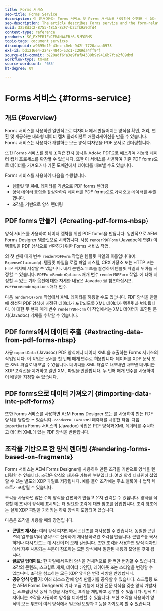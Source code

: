 ```yaml
---
title: Forms 서비스
seo-title: Forms Service
description: 이 문서에서는 Forms 서비스 및 Forms 서비스를 사용하여 수행할 수 있는 양식 관련 작업에 대해 설명합니다.
seo-description: The article describes Forms service and the form-related tasks you can perform using Forms service.
uuid: 3258d3c2-8755-4815-8c97-b2cfb9a9dfd4
content-type: reference
products: SG_EXPERIENCEMANAGER/6.5/FORMS
topic-tags: document_services
discoiquuid: a9695d10-43ec-40eb-942f-7720abaa0973
exl-id: bd1216e4-2248-484b-a3c1-c209da4ff94f
source-git-commit: b220adf6fa3e9faf94389b9a9416b7fca2f89d9d
workflow-type: tm+mt
source-wordcount: '685'
ht-degree: 0%

---
```


# Forms 서비스 {#forms-service}

## 개요 {#overview}

Forms 서비스를 사용하면 일반적으로 디자이너에서 만들어지는 양식을 확인, 처리, 변환 및 제공하는 대화형 데이터 캡처 클라이언트 애플리케이션을 만들 수 있습니다. Forms 서비스는 사용자가 개발하는 모든 양식 디자인을 PDF 문서로 렌더링합니다.

또한 Forms 서비스를 통해 조직은 전자 양식을 Adobe PDF으로 배포하여 지능형 데이터 캡처 프로세스를 확장할 수 있습니다. 또한 이 서비스를 사용하여 기존 PDF forms으로 데이터를 가져오거나 기존 도메인에서 데이터를 내보낼 수도 있습니다.

Forms 서비스를 사용하여 다음을 수행합니다.

* 템플릿 및 XML 데이터를 기반으로 PDF forms 렌더링
* 양식 데이터 통합을 활성화하여 데이터를 PDF forms으로 가져오고 데이터를 추출합니다.
* 조각을 기반으로 양식 렌더링

## PDF forms 만들기  {#creating-pdf-forms-nbsp}

양식 서비스를 사용하여 데이터 캡처를 위한 PDF forms을 만듭니다. 일반적으로 AEM Forms Designer 템플릿으로 시작합니다. 사용 `renderPDFForm` (Javadoc에 연결) 이 템플릿을 PDF 양식으로 변환하기 위한 Forms 서비스 작업.

의 첫 번째 매개 변수 `renderPDFForm` 작업은 템플릿 파일의 이름입니다(예: `ExpenseClaim.xdp`). 템플릿 파일을 로컬 파일 시스템, CRX 저장소 또는 HTTP 또는 FTP 위치에 저장할 수 있습니다. 에서 콘텐츠 루트를 설정하여 템플릿 파일의 위치를 지정할 수 있습니다. `PDFFormRenderOptions` 매개 변수 `renderPDFForm` 작업. 에 대해 지정할 수 있는 기타 옵션에 대한 자세한 내용은 Javadoc 을 참조하십시오. `PDFFormRenderOptions` 매개 변수.

다음 `renderPDFForm` 작업에서 XML 데이터를 허용할 수도 있습니다. PDF 양식을 만들 때 생성된 PDF 양식에 지정된 데이터가 포함되도록 XML 데이터가 템플릿과 병합됩니다. 에 대한 두 번째 매개 변수 `renderPDFForm` 이 작업에서는 XML 데이터가 포함된 문서(Javadoc) 개체를 수락할 수 있습니다.

## PDF forms에서 데이터 추출  {#extracting-data-from-pdf-forms-nbsp}

사용 `exportData` (Javadoc) PDF 양식에서 데이터 XML을 추출하는 Forms 서비스의 작업입니다. 이 작업은 문서를 첫 번째 매개 변수로 허용합니다. 데이터를 XDP 문서 또는 XML 파일로 내보낼 수 있습니다. 데이터를 XML 파일로 내보내면 내보낸 데이터는 XDP 포락선을 제거하고 일반 XML 파일을 반환합니다. 두 번째 매개 변수를 사용하여 이 배열을 지정할 수 있습니다.

## PDF forms으로 데이터 가져오기 {#importing-data-into-pdf-forms}

또한 Forms 서비스를 사용하면 AEM Forms Designer 또는 를 사용하여 만든 PDF 양식을 병합할 수 있습니다. `renderPDFForm` xml 데이터를 사용한 작업. 다음 `importData` Forms 서비스의 (Javadoc) 작업은 PDF 양식과 XML 데이터를 수락하고 데이터 XML이 있는 PDF 양식을 반환합니다.

## 조각을 기반으로 한 양식 렌더링 {#rendering-forms-based-on-fragments}

Forms 서비스는 AEM Forms Designer를 사용하여 만든 조각을 기반으로 양식을 렌더링할 수 있습니다. 조각은 양식의 재사용 가능한 부분입니다. 여러 양식 디자인에 삽입할 수 있는 별도의 XDP 파일로 저장됩니다. 예를 들어 조각에는 주소 블록이나 법적 텍스트가 포함될 수 있습니다.

조각을 사용하면 많은 수의 양식을 간편하게 만들고 유지 관리할 수 있습니다. 양식을 작성할 때 조각이 양식에 표시되는 데 필요한 조각에 대한 참조를 삽입합니다. 조각 참조에는 실제 XDP 파일을 가리키는 하위 양식이 포함되어 있습니다.

다음은 조각을 사용할 때의 장점입니다.

* **콘텐츠 재사용**: 여러 양식 디자인에서 콘텐츠를 재사용할 수 있습니다. 동일한 콘텐츠의 일부를 여러 양식으로 신속하게 재사용하려면 조각을 만듭니다. 콘텐츠를 복사하거나 다시 만드는 데 시간이 더 오래 걸립니다. 또한 조각을 사용하면 양식 디자인에서 자주 사용되는 부분이 참조하는 모든 양식에서 일관된 내용과 모양을 갖게 됩니다.
* **글로벌 업데이트**: 한 파일에서 여러 양식을 전체적으로 한 번만 변경할 수 있습니다. 조각의 콘텐츠, 스크립트 개체, 데이터 바인딩, 레이아웃 또는 스타일을 변경할 수 있습니다. 조각을 참조하는 모든 XDP 양식은 변경 사항을 반영합니다.
* **공유 양식 만들기**: 여러 리소스 간에 양식 만들기를 공유할 수 있습니다. 스크립팅 또는 AEM Forms Designer의 기타 고급 기능에 대한 전문 지식을 갖춘 양식 개발자는 스크립팅 및 동적 속성을 사용하는 조각을 개발하고 공유할 수 있습니다. 양식 디자이너는 조각을 사용하여 양식을 디자인할 수 있습니다. 또한 조각을 사용하여 양식의 모든 부분이 여러 양식에서 일관된 모양과 기능을 가지도록 할 수 있습니다.
